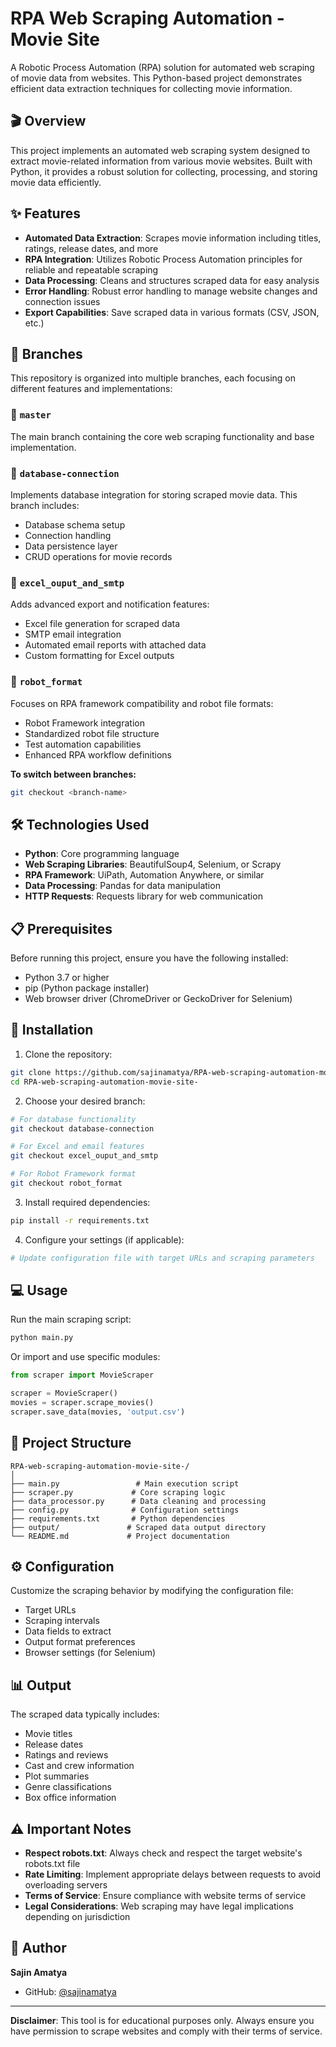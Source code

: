 # RPA Web Scraping Automation - Movie Site

A Robotic Process Automation (RPA) solution for automated web scraping of movie data from websites. This Python-based project demonstrates efficient data extraction techniques for collecting movie information.

## 🎬 Overview

This project implements an automated web scraping system designed to extract movie-related information from various movie websites. Built with Python, it provides a robust solution for collecting, processing, and storing movie data efficiently.

## ✨ Features

- **Automated Data Extraction**: Scrapes movie information including titles, ratings, release dates, and more
- **RPA Integration**: Utilizes Robotic Process Automation principles for reliable and repeatable scraping
- **Data Processing**: Cleans and structures scraped data for easy analysis
- **Error Handling**: Robust error handling to manage website changes and connection issues
- **Export Capabilities**: Save scraped data in various formats (CSV, JSON, etc.)

## 🌿 Branches

This repository is organized into multiple branches, each focusing on different features and implementations:

### 🔹 `master`
The main branch containing the core web scraping functionality and base implementation.

### 🔹 `database-connection`
Implements database integration for storing scraped movie data. This branch includes:
- Database schema setup
- Connection handling
- Data persistence layer
- CRUD operations for movie records

### 🔹 `excel_ouput_and_smtp`
Adds advanced export and notification features:
- Excel file generation for scraped data
- SMTP email integration
- Automated email reports with attached data
- Custom formatting for Excel outputs

### 🔹 `robot_format`
Focuses on RPA framework compatibility and robot file formats:
- Robot Framework integration
- Standardized robot file structure
- Test automation capabilities
- Enhanced RPA workflow definitions

**To switch between branches:**
```bash
git checkout <branch-name>
```

## 🛠️ Technologies Used

- **Python**: Core programming language
- **Web Scraping Libraries**: BeautifulSoup4, Selenium, or Scrapy
- **RPA Framework**: UiPath, Automation Anywhere, or similar
- **Data Processing**: Pandas for data manipulation
- **HTTP Requests**: Requests library for web communication

## 📋 Prerequisites

Before running this project, ensure you have the following installed:

- Python 3.7 or higher
- pip (Python package installer)
- Web browser driver (ChromeDriver or GeckoDriver for Selenium)

## 🚀 Installation

1. Clone the repository:
```bash
git clone https://github.com/sajinamatya/RPA-web-scraping-automation-movie-site-.git
cd RPA-web-scraping-automation-movie-site-
```

2. Choose your desired branch:
```bash
# For database functionality
git checkout database-connection

# For Excel and email features
git checkout excel_ouput_and_smtp

# For Robot Framework format
git checkout robot_format
```

3. Install required dependencies:
```bash
pip install -r requirements.txt
```

4. Configure your settings (if applicable):
```bash
# Update configuration file with target URLs and scraping parameters
```

## 💻 Usage

Run the main scraping script:

```bash
python main.py
```

Or import and use specific modules:

```python
from scraper import MovieScraper

scraper = MovieScraper()
movies = scraper.scrape_movies()
scraper.save_data(movies, 'output.csv')
```

## 📁 Project Structure

```
RPA-web-scraping-automation-movie-site-/
│
├── main.py                 # Main execution script
├── scraper.py             # Core scraping logic
├── data_processor.py      # Data cleaning and processing
├── config.py              # Configuration settings
├── requirements.txt       # Python dependencies
├── output/               # Scraped data output directory
└── README.md             # Project documentation
```

## ⚙️ Configuration

Customize the scraping behavior by modifying the configuration file:

- Target URLs
- Scraping intervals
- Data fields to extract
- Output format preferences
- Browser settings (for Selenium)

## 📊 Output

The scraped data typically includes:

- Movie titles
- Release dates
- Ratings and reviews
- Cast and crew information
- Plot summaries
- Genre classifications
- Box office information

## ⚠️ Important Notes

- **Respect robots.txt**: Always check and respect the target website's robots.txt file
- **Rate Limiting**: Implement appropriate delays between requests to avoid overloading servers
- **Terms of Service**: Ensure compliance with website terms of service
- **Legal Considerations**: Web scraping may have legal implications depending on jurisdiction

## 👤 Author

**Sajin Amatya**

- GitHub: [@sajinamatya](https://github.com/sajinamatya)

---

**Disclaimer**: This tool is for educational purposes only. Always ensure you have permission to scrape websites and comply with their terms of service.
